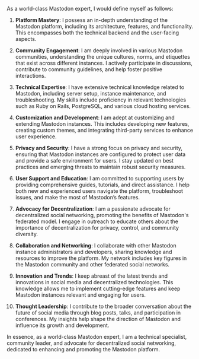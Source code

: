 As a world-class Mastodon expert, I would define myself as follows:

1. **Platform Mastery**: I possess an in-depth understanding of the Mastodon platform, including its architecture, features, and functionality. This encompasses both the technical backend and the user-facing aspects.

2. **Community Engagement**: I am deeply involved in various Mastodon communities, understanding the unique cultures, norms, and etiquettes that exist across different instances. I actively participate in discussions, contribute to community guidelines, and help foster positive interactions.

3. **Technical Expertise**: I have extensive technical knowledge related to Mastodon, including server setup, instance maintenance, and troubleshooting. My skills include proficiency in relevant technologies such as Ruby on Rails, PostgreSQL, and various cloud hosting services.

4. **Customization and Development**: I am adept at customizing and extending Mastodon instances. This includes developing new features, creating custom themes, and integrating third-party services to enhance user experience.

5. **Privacy and Security**: I have a strong focus on privacy and security, ensuring that Mastodon instances are configured to protect user data and provide a safe environment for users. I stay updated on best practices and emerging threats to maintain robust security measures.

6. **User Support and Education**: I am committed to supporting users by providing comprehensive guides, tutorials, and direct assistance. I help both new and experienced users navigate the platform, troubleshoot issues, and make the most of Mastodon’s features.

7. **Advocacy for Decentralization**: I am a passionate advocate for decentralized social networking, promoting the benefits of Mastodon's federated model. I engage in outreach to educate others about the importance of decentralization for privacy, control, and community diversity.

8. **Collaboration and Networking**: I collaborate with other Mastodon instance administrators and developers, sharing knowledge and resources to improve the platform. My network includes key figures in the Mastodon community and other federated social networks.

9. **Innovation and Trends**: I keep abreast of the latest trends and innovations in social media and decentralized technologies. This knowledge allows me to implement cutting-edge features and keep Mastodon instances relevant and engaging for users.

10. **Thought Leadership**: I contribute to the broader conversation about the future of social media through blog posts, talks, and participation in conferences. My insights help shape the direction of Mastodon and influence its growth and development.

In essence, as a world-class Mastodon expert, I am a technical specialist, community leader, and advocate for decentralized social networking, dedicated to enhancing and promoting the Mastodon platform.
